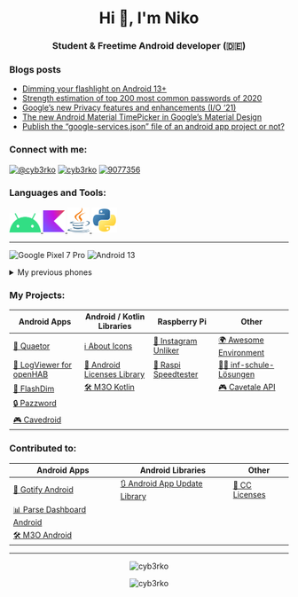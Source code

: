 <h1 align="center">Hi 👋, I'm Niko</h1>
<h3 align="center">Student & Freetime Android developer (🇩🇪)</h3>

### Blogs posts
<!-- BLOG-POST-LIST:START -->
- [Dimming your flashlight on Android 13+](https://cyb3rko.medium.com/dimming-your-flashlight-on-android-13-835cdf2d6f3e?source=rss-3c4b9744f515------2)
- [Strength estimation of top 200 most common passwords of 2020](https://cyb3rko.medium.com/strength-estimation-of-top-200-most-common-passwords-of-2020-8c25ba661e4b?source=rss-3c4b9744f515------2)
- [Google’s new Privacy features and enhancements &lpar;I/O ‘21&rpar;](https://cyb3rko.medium.com/googles-new-privacy-features-and-enhancements-i-o-21-1928bc031735?source=rss-3c4b9744f515------2)
- [The new Android Material TimePicker in Google’s Material Design](https://cyb3rko.medium.com/the-new-android-material-timepicker-in-googles-material-design-44a9a4db8c45?source=rss-3c4b9744f515------2)
- [Publish the “google-services.json” file of an android app project or not?](https://cyb3rko.medium.com/publish-the-google-services-json-file-of-an-android-app-project-or-not-1951fb555b26?source=rss-3c4b9744f515------2)
<!-- BLOG-POST-LIST:END -->

<h3 align="left">Connect with me:</h3>
<p align="left">
  <a href="https://medium.com/@cyb3rko" target="blank"><img align="center" src="https://raw.githubusercontent.com/rahuldkjain/github-profile-readme-generator/master/src/images/icons/Social/medium.svg" alt="@cyb3rko" height="30" width="40" /></a>
<a href="https://instagram.com/cyb3rko" target="blank"><img align="center" src="https://raw.githubusercontent.com/rahuldkjain/github-profile-readme-generator/master/src/images/icons/Social/instagram.svg" alt="cyb3rko" height="30" width="40" /></a>
  <a href="https://stackoverflow.com/users/9077356" target="blank"><img align="center" src="https://raw.githubusercontent.com/rahuldkjain/github-profile-readme-generator/master/src/images/icons/Social/stack-overflow.svg" alt="9077356" height="30" width="40" /></a>
</p>

<h3 align="left">Languages and Tools:</h3>
<p align="left">
  <a href="https://developer.android.com" target="_blank" rel="noreferrer"> <img src="icons/android.svg" alt="android" width="57" height="35"/> </a>
  <a href="https://kotlinlang.org" target="_blank" rel="noreferrer"> <img src="icons/kotlin.svg" alt="kotlin" width="40" height="40"/> </a>
  <a href="https://www.java.com" target="_blank" rel="noreferrer"> <img src="icons/java.svg" alt="java" width="40" height="45"/> </a>
  <a href="https://www.python.org" target="_blank" rel="noreferrer"> <img src="icons/python.svg" alt="python" width="45" height="45"/> </a> </p>

---

![Google Pixel 7 Pro](https://img.shields.io/badge/Pixel%207%20Pro-000000?style=for-the-badge&logo=google&logoColor=ffffff)
![Android 13](https://img.shields.io/badge/Android%2013-3ddc84?style=for-the-badge&logo=android&logoColor=ffffff)

<details><summary>My previous phones</summary>
<br>
<img src="https://img.shields.io/badge/Pixel%205-000000?style=for-the-badge&logo=google&logoColor=ffffff" /><br>
<img src="https://img.shields.io/badge/Galaxy%20S7-183693?style=for-the-badge&logo=samsung&logoColor=ffffffff" /><br>
<img src="https://img.shields.io/badge/Galaxy%20S5-183693?style=for-the-badge&logo=samsung&logoColor=ffffffff" /><br>
<img src="https://img.shields.io/badge/Galaxy%20S5%20mini-183693?style=for-the-badge&logo=samsung&logoColor=ffffffff" /><br>
<img src="https://img.shields.io/badge/Galaxy%20S3%20mini-183693?style=for-the-badge&logo=samsung&logoColor=ffffffff" /><br>
<img src="https://img.shields.io/badge/Star%20II-183693?style=for-the-badge&logo=samsung&logoColor=ffffffff" />
</details>

### My Projects:

| Android Apps | Android / Kotlin Libraries | Raspberry Pi | Other |
|---|---|---|---|
| [📜 Quaetor](https://github.com/cyb3rko/quaetor-public) | [ℹ️ About Icons](https://github.com/cyb3rko/about-icons) | [📵 Instagram Unliker](https://github.com/cyb3rko/instagram-unliker) | [🌍 Awesome Environment](https://github.com/cyb3rko/awesome-environment) |
| [🔎 LogViewer for openHAB](https://github.com/cyb3rko/logviewer-for-openhab-app) | [📝 Android Licenses Library](https://github.com/cyb3rko/android-licenses-library) | [🚀 Raspi Speedtester](https://github.com/cyb3rko/raspi-speedtester) | [👨‍🏫 inf-schule-Lösungen](https://github.com/cyb3rko/inf-schule-loesungen)   |
| [🔦 FlashDim](https://github.com/cyb3rko/flashdim) | [🛠️ M3O Kotlin](https://github.com/cyb3rko/m3o-kotlin) |  | [🎮 Cavetale API](https://github.com/cyb3rko/cavetale-api) |
| [🔒 Pazzword](https://github.com/cyb3rko/pazzword) |  |  |  |
| [🎮 Cavedroid](https://github.com/cyb3rko/cavedroid) |  |  |  |

### Contributed to:

| Android Apps | Android Libraries | Other |
|---|---|---|
| [📨 Gotify Android](https://github.com/gotify/android) | [🔃 Android App Update Library](https://github.com/Piashsarker/AndroidAppUpdateLibrary) | [📝 CC Licenses](https://github.com/santisoler/cc-licenses) |
| [📊 Parse Dashboard Android](https://github.com/bitterbit/Parse-Dashboard-Android) |  |  |
| [🛠️ M3O Android](https://github.com/m3o/m3o-android)  |  |  |

---

<p align="center"> <img src="https://github-readme-stats.vercel.app/api/top-langs?username=cyb3rko&show_icons=true&locale=en&layout=compact" alt="cyb3rko" /></p>
<p align="center"> <img src=https://github-readme-stats.vercel.app/api?username=cyb3rko&show_icons=true alt=cyb3rko /> </p>
